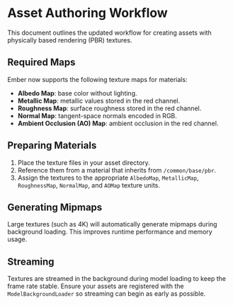 # Asset Authoring Workflow

This document outlines the updated workflow for creating assets with physically based rendering (PBR) textures.

## Required Maps

Ember now supports the following texture maps for materials:

- **Albedo Map**: base color without lighting.
- **Metallic Map**: metallic values stored in the red channel.
- **Roughness Map**: surface roughness stored in the red channel.
- **Normal Map**: tangent-space normals encoded in RGB.
- **Ambient Occlusion (AO) Map**: ambient occlusion in the red channel.

## Preparing Materials

1. Place the texture files in your asset directory.
2. Reference them from a material that inherits from `/common/base/pbr`.
3. Assign the textures to the appropriate `AlbedoMap`, `MetallicMap`, `RoughnessMap`, `NormalMap`, and `AOMap` texture units.

## Generating Mipmaps

Large textures (such as 4K) will automatically generate mipmaps during background loading. This improves runtime performance and memory usage.

## Streaming

Textures are streamed in the background during model loading to keep the frame rate stable. Ensure your assets are registered with the `ModelBackgroundLoader` so streaming can begin as early as possible.
